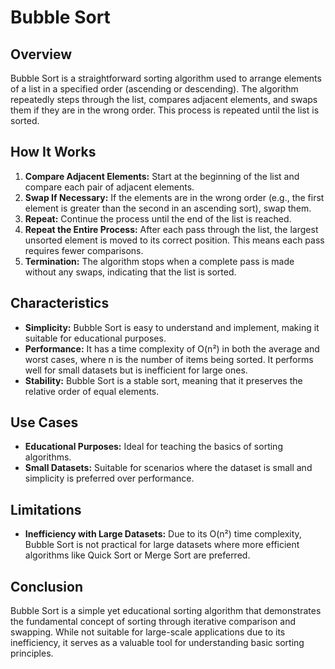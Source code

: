 # Bubble Sort

## Overview

Bubble Sort is a straightforward sorting algorithm used to arrange elements of a list in a specified order (ascending or descending). The algorithm repeatedly steps through the list, compares adjacent elements, and swaps them if they are in the wrong order. This process is repeated until the list is sorted.

## How It Works

1. **Compare Adjacent Elements:** Start at the beginning of the list and compare each pair of adjacent elements.
2. **Swap If Necessary:** If the elements are in the wrong order (e.g., the first element is greater than the second in an ascending sort), swap them.
3. **Repeat:** Continue the process until the end of the list is reached.
4. **Repeat the Entire Process:** After each pass through the list, the largest unsorted element is moved to its correct position. This means each pass requires fewer comparisons.
5. **Termination:** The algorithm stops when a complete pass is made without any swaps, indicating that the list is sorted.

## Characteristics

- **Simplicity:** Bubble Sort is easy to understand and implement, making it suitable for educational purposes.
- **Performance:** It has a time complexity of O(n²) in both the average and worst cases, where n is the number of items being sorted. It performs well for small datasets but is inefficient for large ones.
- **Stability:** Bubble Sort is a stable sort, meaning that it preserves the relative order of equal elements.

## Use Cases

- **Educational Purposes:** Ideal for teaching the basics of sorting algorithms.
- **Small Datasets:** Suitable for scenarios where the dataset is small and simplicity is preferred over performance.

## Limitations

- **Inefficiency with Large Datasets:** Due to its O(n²) time complexity, Bubble Sort is not practical for large datasets where more efficient algorithms like Quick Sort or Merge Sort are preferred.

## Conclusion

Bubble Sort is a simple yet educational sorting algorithm that demonstrates the fundamental concept of sorting through iterative comparison and swapping. While not suitable for large-scale applications due to its inefficiency, it serves as a valuable tool for understanding basic sorting principles.


